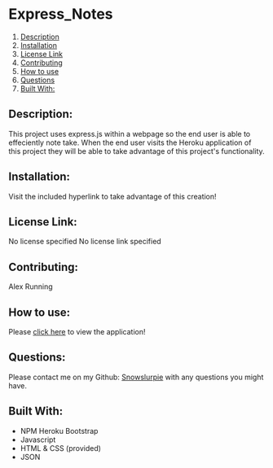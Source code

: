 # Express_Notes

1. [Description](#description)
2. [Installation](#installation)
3. [License Link](#licenselink)
4. [Contributing](#contributing)
5. [How to use](#howtouse)
6. [Questions](#questions)
7. [Built With:](#resources)
## Description:
This project uses express.js within a webpage so the end user is able to effeciently note take. When the end user visits the Heroku application of this project they will be able to take advantage of this project's functionality.
## Installation:
Visit the included hyperlink to take advantage of this creation!
## License Link:
No license specified
No license link specified
## Contributing:
Alex Running
## How to use:
Please [click here](https://champloo-seven.herokuapp.com/notes) to view the application!
## Questions:
Please contact me on my Github: [Snowslurpie](https://github.com/SnowSlurpie) with any questions you might have.
## Built With:
* NPM Heroku Bootstrap
* Javascript
* HTML & CSS (provided)
* JSON